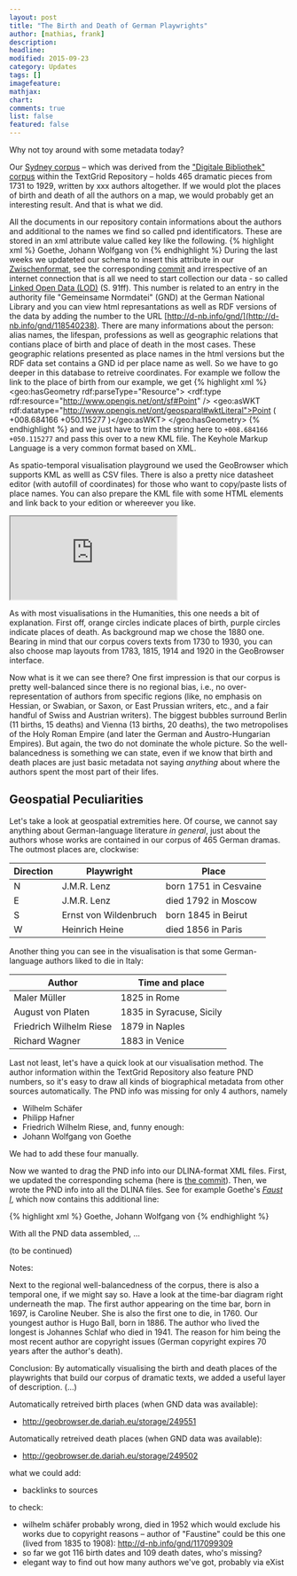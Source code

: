 ```yaml
---
layout: post
title: "The Birth and Death of German Playwrights"
author: [mathias, frank]
description: 
headline: 
modified: 2015-09-23
category: Updates
tags: []
imagefeature: 
mathjax: 
chart: 
comments: true
list: false
featured: false
---
```

Why not toy around with some metadata today?

Our [Sydney corpus](/Introducing-DLINA-Corpus-15-07-Codename-Sydney/) – which was derived from the ["Digitale Bibliothek" corpus](https://textgrid.de/digitale-bibliothek) within the TextGrid Repository – holds 465 dramatic pieces from 1731 to 1929, written by xxx authors altogether. If we would plot the places of birth and death of all the authors on a map, we would probably get an interesting result. And that is what we did.

All the documents in our repository contain informations about the authors and additional to the names we find so called pnd identificators. These are stored in an xml attribute value called key like the following.
{% highlight xml %}
<author key="pnd:118540238">Goethe, Johann Wolfgang von</author>
{% endhighlight %}
During the last weeks we updateted our schema to insert this attribute in our [Zwischenformat](/Introducing-Our-Zwischenformat/), see  the corresponding [commit](https://github.com/dlina/project/commit/4811e0cd6bb81b0230a7afbd0ecfc34bc7f4b83e) and irrespective of an internet connection that is all we need to start collection our data - so called [Linked Open Data (LOD)](http://www.univerlag.uni-goettingen.de/bitstream/handle/3/Neuroth_TextGrid/TextGrid_book.pdf) (S. 91ff).
This number is related to an entry in the authority file "Gemeinsame Normdatei" (GND) at the German National Library and you can view html represantations as well as RDF versions of the data by adding the number to the URL [http://d-nb.info/gnd/](http://d-nb.info/gnd/118540238). There are many informations about the person: alias names, the lifespan, professions as well as geographic relations that contians place of birth and place of death in the most cases. These geographic relations presented as place names in the html versions but the RDF data set contains a GND id per place name as well. So we have to go deeper in this database to retreive coordinates. For example we follow the link to the place of birth from our example, we get
{% highlight xml %}
<geo:hasGeometry rdf:parseType="Resource">
<rdf:type rdf:resource="http://www.opengis.net/ont/sf#Point" />
<geo:asWKT rdf:datatype="http://www.opengis.net/ont/geosparql#wktLiteral">Point ( +008.684166 +050.115277 )</geo:asWKT>
</geo:hasGeometry>
{% endhighlight %}
and we just have to trim the string here to `+008.684166 +050.115277` and pass this over to a new KML file. The Keyhole Markup Language is a very common format based on XML.

As spatio-temporal visualisation playground we used the GeoBrowser which supports KML as welll as CSV files. There is also a pretty nice datasheet editor (with autofill of coordinates) for those who want to copy/paste lists of place names. You can also prepare the KML file with some HTML elements and link back to your edition or whereever you like.

<iframe src="http://geobrowser.de.dariah.eu/embed/?csv1=http://geobrowser.de.dariah.eu/storage/249551&csv2=http://geobrowser.de.dariah.eu/storage/249502&currentStatus=mapChanged=Historical+Map+of+1880"></iframe>

As with most visualisations in the Humanities, this one needs a bit of explanation. First off, orange circles indicate places of birth, purple circles indicate places of death. As background map we chose the 1880 one. Bearing in mind that our corpus covers texts from 1730 to 1930, you can also choose map layouts from 1783, 1815, 1914 and 1920 in the GeoBrowser interface.

Now what is it we can see there? One first impression is that our corpus is pretty well-balanced since there is no regional bias, i.e., no over-representation of authors from specific regions (like, no emphasis on Hessian, or Swabian, or Saxon, or East Prussian writers, etc., and a fair handful of Swiss and Austrian writers). The biggest bubbles surround Berlin (11 births, 15 deaths) and Vienna (13 births, 20 deaths), the two metropolises of the Holy Roman Empire (and later the German and Austro-Hungarian Empires). But again, the two do not dominate the whole picture. So the well-balancedness is something we can state, even if we know that birth and death places are just basic metadata not saying *anything* about where the authors spent the most part of their lifes.

## Geospatial Peculiarities

Let's take a look at geospatial extremities here. Of course, we cannot say anything about German-language literature *in general*, just about the authors whose works are contained in our corpus of 465 German dramas. The outmost places are, clockwise:

| Direction | Playwright            | Place                 |
|-----------|-----------------------|-----------------------|
| N         | J.M.R. Lenz           | born 1751 in Cesvaine |
| E         | J.M.R. Lenz           | died 1792 in Moscow   |
| S         | Ernst von Wildenbruch | born 1845 in Beirut   |
| W         | Heinrich Heine        | died 1856 in Paris    |

Another thing you can see in the visualisation is that some German-language authors liked to die in Italy:

| Author                  | Time and place           |
|-------------------------|--------------------------|
| Maler Müller            | 1825 in Rome             |
| August von Platen       | 1835 in Syracuse, Sicily |
| Friedrich Wilhelm Riese | 1879 in Naples           |
| Richard Wagner          | 1883 in Venice           |

Last not least, let's have a quick look at our visualisation method. The author information within the TextGrid Repository also feature PND numbers, so it's easy to draw all kinds of biographical metadata from other sources automatically. The PND info was missing for only 4 authors, namely

* Wilhelm Schäfer
* Philipp Hafner
* Friedrich Wilhelm Riese, and, funny enough:
* Johann Wolfgang von Goethe

We had to add these four manually. 

Now we wanted to drag the PND info into our DLINA-format XML files. First, we updated the corresponding schema (here is [the commit](https://github.com/dlina/project/commit/4811e0cd6bb81b0230a7afbd0ecfc34bc7f4b83e)). Then, we wrote the PND info into all the DLINA files. See for example Goethe's *[Faust I](https://github.com/dlina/project/blob/master/data/zwischenformat/1808-Goethe_Johann_Wolfgang-Faust._Der_Tragödie_erster_Teil-lina.xml)*, which now contains this additional line:

{% highlight xml %}
<author key="pnd:118540238">Goethe, Johann Wolfgang von</author>
{% endhighlight %}

With all the PND data assembled, ...

(to be continued)

Notes:

Next to the regional well-balancedness of the corpus, there is also a temporal one, if we might say so. Have a look at the time-bar diagram right underneath the map. The first author appearing on the time bar, born in 1697, is Caroline Neuber. She is also the first one to die, in 1760. Our youngest author is Hugo Ball, born in 1886. The author who lived the longest is Johannes Schlaf who died in 1941. The reason for him being the most recent author are copyright issues (German copyright expires 70 years after the author's death).

Conclusion: By automatically visualising the birth and death places of the playwrights that build our corpus of dramatic texts, we added a useful layer of description. (...)

Automatically retreived birth places (when GND data was available):
* http://geobrowser.de.dariah.eu/storage/249551

Automatically retreived death places (when GND data was available):
* http://geobrowser.de.dariah.eu/storage/249502

what we could add:
* backlinks to sources

to check:
* wilhelm schäfer probably wrong, died in 1952 which would exclude his works due to copyright reasons – author of "Faustine" could be this one (lived from 1835 to 1908): http://d-nb.info/gnd/117099309
* so far we got 116 birth dates and 109 death dates, who's missing?
* elegant way to find out how many authors we've got, probably via eXist
